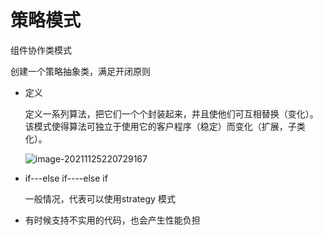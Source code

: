 # 策略模式

组件协作类模式

创建一个策略抽象类，满足开闭原则

* 定义

  定义一系列算法，把它们一个个封装起来，并且使他们可互相替换（变化）。该模式使得算法可独立于使用它的客户程序（稳定）而变化（扩展，子类化）。

  ![image-20211125220729167](C:\Users\lenovo\AppData\Roaming\Typora\typora-user-images\image-20211125220729167.png)

* if---else if----else if

  一般情况，代表可以使用strategy 模式

* 有时候支持不实用的代码，也会产生性能负担